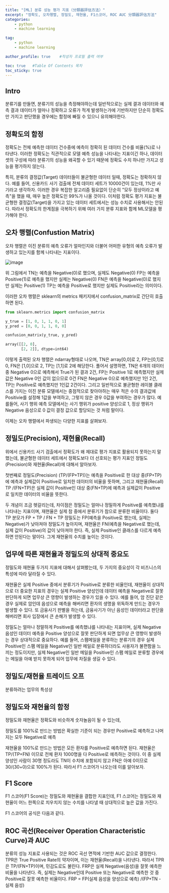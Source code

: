 ```yaml
---
title: "[ML] 분류 성능 평가 지표（分類器評估方法）"
excerpt: "정확도, 오차행렬, 정밀도, 재현율, F1스코어, ROC AUC 分類器評估方法"
categories:
    - python
    - machine learning

tag:
    - python
    - machine learning

author_profile: true    #작성자 프로필 출력 여부

toc: true   #Table Of Contents 목차 
toc_sticky: true
---
```

## Intro

분류기를 만들면, 분류기의 성능을 측정해야하는데 일반적으로는 실제 결과 데이터와 예측 결과 데이터가 얼마나 정확하고 오류가 적게 발생하는가에 기반하지만 단순히 정확도만 가지고 판단했을 경우에는 함정에 빠질 수 있으니 유의해야한다. 

## 정확도의 함정

정확도는 전체 예측한 데이터 건수중에 예측이 정확히 된 데이터 건수를 비율(%)로 나타낸다. 이러한 정확도는 직관적으로 모델 예측 성능을 나타내는 지표이긴 하나, 데이터셋의 구성에 따라 분류기의 성능을 왜곡할 수 있기 때문에 정확도 수치 하나만 가지고 성능을 평가하지 않는다.

특히, 분류의 결정값(Target) 데이터들이 불균형한 데이터 일때, 정확도는 정확하지 않다.  예를 들어, 신용카드 사기 검출에 전체 데이터 세트가 10000건이 있는데, 1%만 사기라고 생각하자. 이러한 경우 복잡한 알고리즘 필요없이 단순히 "모두 정상이라고 예측"을 했을 때, 매우 높은 정확도인 99%가 나올 것이다. 이처럼 정확도 평가 지표는 불균형한 결정값(Target)을 가지고 있는 데이터 세트에서는 성능 수치로 사용해서는 안된다. 따라서 정확도의 한계점을 극복하기 위해 여러 가지 분류 지표와 함께 ML모델을 평가해야 한다.

## 오차 행렬(Confustion Matrix)

오차 행렬은 이진 분류의 예측 오류가 얼마인지와 더불어 어떠한 유형의 예측 오류가 발생하고 있는지를 함께 나타내는 지표이다.

![image](https://user-images.githubusercontent.com/81638919/133916601-c1f4f9d5-6548-4522-a3d2-9cad49bd3f8a.png)

위 그림에서 
TN는 예측을 Negative(0)로 했으며, 실제도 Negative(0)
FP는 예측을 Positive(1)로 예측을 했지만 실제는 Negative(0)
FN은 예측을 Negative(0)로 했지만 실제는 Positive(1)
TP는 예측을 Positive로 했지만 실제도 Positive라는 의미이다.

이러한 오차 행렬은 sklearn의 metrics 패키지에서 confusion_matrix로 간단히 호출하면 된다.

```python
from sklearn.metrics import confusion_matrix

y_true = [1, 0, 1, 1, 0, 1]
y_pred = [0, 0, 1, 1, 0, 0]

confusion_matrix(y_true, y_pred)
```
```python
array([[2, 0],
       [2, 2]], dtype=int64)
```
이렇게 출력된 오차 행렬은 ndarray형태로 나오며, TN은 array[0,0]로 2, FP는[0,1]로 0, FN은 [1,0]으로 2, TP는 [1,1]로 2에 해당한다. 
풀어서 설명하면, TN은 6개의 데이터 중 Negative 0으로 예측해서 True가 된 결과 2건, FP는 Positive 1로 예측했지만 실제값은 Negative 0인 값이 없으므로 0건 FN은 Negative 0으로 예측했지만 1인 2건, TP는 Positive로 예측했지만 1인값 2건이다. 그리고 일반적으로 불균형한 레이블 클래스를 가지는 이진 분류 모델에서는 중점적으로 찾아야하는 매우 적은 수의 결과값에 Positivie를 설정해 1값을 부여하고, 그렇지 않은 경우 0값을 부여하는 경우가 많다. 예를들어, 사기 행위 예측 모델에서는 사기 행위가 positive 양성으로 1, 정상 행위가 Negative 음성으로 0 값이 결정 값으로 할당되는 것 처럼 말이다.

이제는 오차 행렬에서 파생되는 다양한 지표를 살펴보자.

## 정밀도(Precision), 재현율(Recall)
위에서 신용카드 사기 검출에서 정확도가 왜 제대로 평가 지표로 활용되지 못하는지 말했는데, 불균형한 데이터 세트에서 정확도보다 더 선호되는 평가 지표인 정밀도(Precision)와 재현율(Recall)에 대해서 알아보자.

첫번째로 정밀도(Precision) (TP/(FP+TP))는 예측을 Positive로 한 대상 중(FP+TP)에 예측과 실제값이 Positive로 일치한 데이터의 비율을 뜻하며, 그리고 재현율(Recall) TP /(FN+TP)은 실제 값이 Positive인 대상 중(FN+TP)에 예측과 실제값이 Positive로 일치한 데이터의 비율을 뜻한다.

두 개념이 조금 헷갈리는데, 차이점은 정밀도는 얼마나 정밀하게 Positive를 예측했냐를 나타내는 지표이며, 재현율은 실제 참 중에서 분류기가 참으로 분류한 비율이다. 둘다 TP
분모가 FP + TP / FN + TP 정밀도는 FP(예측을 Positive로 했는데, 실제는 Negative)가 낮아져야 정밀도가 높아지며, 재현율은 FN(예측을 Negative로 했는데, 실제 값이 Positive)의 값이 낮아져야 한다. 즉, 실제 Positive인 클래스를 다르게 예측하면 안된다는 말이다. 그게 재현율의 수치를 높이는 것이다.

## 업무에 따른 재현율과 정밀도의 상대적 중요도
정밀도와 재현율 두가지 지표에 대해서 살펴봤는데, 두 가지의 중요성이 각 비즈니스의 특성에 따라 달라질 수 있다.

재현율은 실제 Positive 중에서 분류기가 Positive로 분류한 비율인데, 재현율이 상대적으로 더 중요한 지표의 경우는 실제 Positive 양성인데 데이터 예측을 Negative로 잘못 판단하게 되면 업무상 큰 영향이 발생하는 경우가 있을 수 있다. 예를 들어, 암 진단 같은 경우 실제로 암인데 음성으로 예측을 해버리면 환자의 생명을 위독하게 만드는 경우가 발생할 수 있다. 또
금융사기 판별을 하는데, 금융사기가 아닌 음성인 데이터라고 판단을 해버리면 회사 입장에서 큰 손해가 발생할 수 있다.

정밀도는 얼마나 정말하게 Positive를 예측했냐를 나타내는 지표이며, 실제 Negative 음성인 데이터 예측을 Positive 양성으로 잘못 판단하게 되면 업무상 큰 영향이 발생하는 경우 상대적으로 중요하다. 예를 들어, 스팸메일을 분류하는 분류기의 경우 실제 Positive인 스팸 메일을 Negative인 일반 메일로 분류하더라도 사용자가 불편함을 느끼는 정도이지만, 실제 Negative인 일반 메일을 Positive인 스팸 메일로 분류할 경우에는 메일을 아예 받지 못하게 되어 업무에 차질을 생길 수 있다.

## 정밀도/재현율 트레이드 오프

분류하려는 업무의 특성상 

## 정밀도와 재현율의 함정
정밀도와 재현율은 정확도와 비슷하게 숫자놀음이 될 수 있는데,

정밀도를 100%로 만드는 방법은 확실한 기준이 되는 경우만 Positive로 예측하고 나머지는 모두 Negative로 예측

재현율을 100%로 만드는 방법은 모든 환자를 Positive로 예측하면 된다. 재현율은 TP/(TP+FN) 이므로 전체 환자 1000명을 다 Positive로 예측하는 것이다. 이 중 실제 양성인 사람이 30명 정도라도 TN이 수치에 포함되지 않고 FN은 아예 0이므로 30/(30+0)으로 100%가 된다. 따라서 F1 스코어가 나오는데 이를 알아보자.

## F1 Score

F1 스코어(F1 Score)는 정밀도와 재현율을 결합한 지표인데, F1 스코어는 정밀도와 재현율이 어느 한쪽으로 치우치지 않는 수치를 나타낼 때 상대적으로 높은 값을 가진다. 

F1 스코어의 공식은 다음과 같다.

## ROC 곡선(Receiver Operation Characteristic Curve)과 AUC 

분류의 성능 지표로 사용되는 것은 ROC 곡선 면적에 기반한 AUC 값으로 결정한다.
TPR은 True Positive Rate의 약자이며, 이는 재현율(Recall)을 나타낸다. 따라서 TPR은 TP/(FN+TP)이며, 민감도로도 불린다.
FRP은 실제 Negative(음성)을 잘못 예측한 비율을 나타낸다. 즉, 실제는 Negative인데 Positive 또는 Negative로 예측한 것 중 Positive로 잘못 예측한 비율이다.
FRP = FP(실제 음성을 양성으로 예측) /(FP+TN - 실제 음성)


